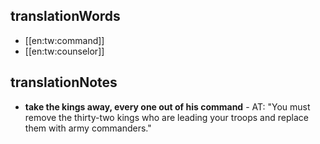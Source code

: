 ## translationWords

* [[en:tw:command]]
* [[en:tw:counselor]]

## translationNotes

* **take the kings away, every one out of his command** - AT: "You must remove the thirty-two kings who are leading your troops and replace them with army commanders."
